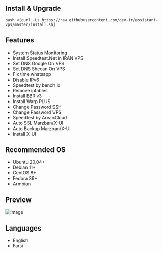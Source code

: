 
## Install & Upgrade

```
bash <(curl -Ls https://raw.githubusercontent.com/dev-ir/assistant-vps/master/install.sh)
```

## Features

- System Status Monitoring
- Install Speedtest.Net in IRAN VPS
- Set DNS Google On VPS
- Set DNS Shecan On VPS
- Fix time whatsapp
- Disable IPv6
- Speedtest by bench.io
- Remove iptables
- Install BBR v3
- Install Warp PLUS
- Change Password SSH
- Change Password VPS
- Speedtest by ArvanCloud
- Auto SSL Marzban/X-UI
- Auto Backup Marzban/X-UI
- Install X-UI

## Recommended OS

- Ubuntu 20.04+
- Debian 11+
- CentOS 8+
- Fedora 36+
- Armbian


## Preview
![image](https://github.com/dev-ir/assistant-vps/assets/114811214/daf0af82-dd75-433b-abe3-78295bc0f5e3)

## Languages

- English
- Farsi